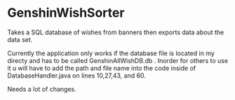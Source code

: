 # GenshinWishSorter
Takes a SQL database of wishes from banners then exports data about the data set. 

Currently the application only works if the database file is located in my directy and has to be called GenshinAllWishDB.db .
Inorder for others to use it u will have to add the path and file name into the code inside of DatabaseHandler.java on lines 10,27,43, and 60.

Needs a lot of changes.

